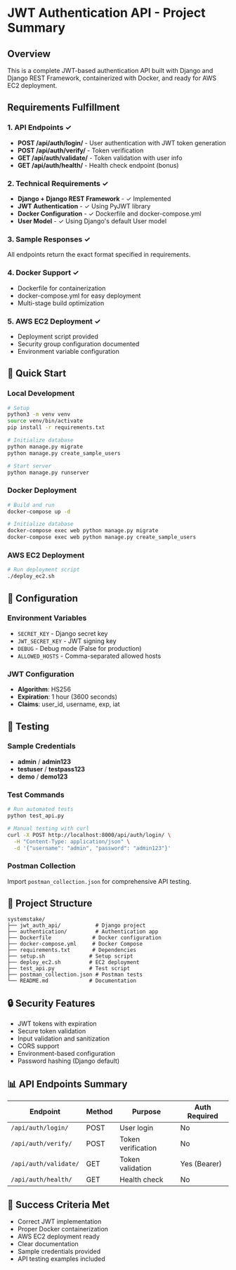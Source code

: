 # JWT Authentication API - Project Summary

## Overview
This is a complete JWT-based authentication API built with Django and Django REST Framework, containerized with Docker, and ready for AWS EC2 deployment.

## Requirements Fulfillment

### 1. API Endpoints ✓
- **POST /api/auth/login/** - User authentication with JWT token generation
- **POST /api/auth/verify/** - Token verification
- **GET /api/auth/validate/** - Token validation with user info
- **GET /api/auth/health/** - Health check endpoint (bonus)

### 2. Technical Requirements ✓
- **Django + Django REST Framework** - ✓ Implemented
- **JWT Authentication** - ✓ Using PyJWT library
- **Docker Configuration** - ✓ Dockerfile and docker-compose.yml
- **User Model** - ✓ Using Django's default User model

### 3. Sample Responses ✓
All endpoints return the exact format specified in requirements.

### 4. Docker Support ✓
- Dockerfile for containerization
- docker-compose.yml for easy deployment
- Multi-stage build optimization

### 5. AWS EC2 Deployment ✓
- Deployment script provided
- Security group configuration documented
- Environment variable configuration

## 🚀 Quick Start

### Local Development
```bash
# Setup
python3 -m venv venv
source venv/bin/activate
pip install -r requirements.txt

# Initialize database
python manage.py migrate
python manage.py create_sample_users

# Start server
python manage.py runserver
```

### Docker Deployment
```bash
# Build and run
docker-compose up -d

# Initialize database
docker-compose exec web python manage.py migrate
docker-compose exec web python manage.py create_sample_users
```

### AWS EC2 Deployment
```bash
# Run deployment script
./deploy_ec2.sh
```

## 🔧 Configuration

### Environment Variables
- `SECRET_KEY` - Django secret key
- `JWT_SECRET_KEY` - JWT signing key
- `DEBUG` - Debug mode (False for production)
- `ALLOWED_HOSTS` - Comma-separated allowed hosts

### JWT Configuration
- **Algorithm**: HS256
- **Expiration**: 1 hour (3600 seconds)
- **Claims**: user_id, username, exp, iat

## 🧪 Testing

### Sample Credentials
- **admin** / **admin123**
- **testuser** / **testpass123**
- **demo** / **demo123**

### Test Commands
```bash
# Run automated tests
python test_api.py

# Manual testing with curl
curl -X POST http://localhost:8000/api/auth/login/ \
  -H "Content-Type: application/json" \
  -d '{"username": "admin", "password": "admin123"}'
```

### Postman Collection
Import `postman_collection.json` for comprehensive API testing.

## 📁 Project Structure
```
systemstake/
├── jwt_auth_api/           # Django project
├── authentication/         # Authentication app
├── Dockerfile             # Docker configuration
├── docker-compose.yml     # Docker Compose
├── requirements.txt       # Dependencies
├── setup.sh              # Setup script
├── deploy_ec2.sh         # EC2 deployment
├── test_api.py           # Test script
├── postman_collection.json # Postman tests
└── README.md             # Documentation
```

## 🔒 Security Features
- JWT tokens with expiration
- Secure token validation
- Input validation and sanitization
- CORS support
- Environment-based configuration
- Password hashing (Django default)

## 📊 API Endpoints Summary

| Endpoint | Method | Purpose | Auth Required |
|----------|--------|---------|---------------|
| `/api/auth/login/` | POST | User login | No |
| `/api/auth/verify/` | POST | Token verification | No |
| `/api/auth/validate/` | GET | Token validation | Yes (Bearer) |
| `/api/auth/health/` | GET | Health check | No |

## 🎯 Success Criteria Met
- Correct JWT implementation
-  Proper Docker containerization
-  AWS EC2 deployment ready
-  Clear documentation
-  Sample credentials provided
-  API testing examples included


